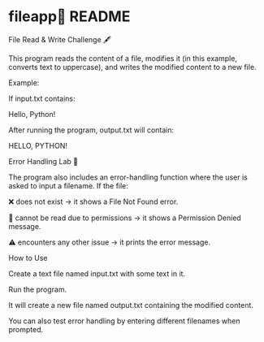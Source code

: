 # fileapp📘 README
File Read & Write Challenge 🖋️

This program reads the content of a file, modifies it (in this example, converts text to uppercase), and writes the modified content to a new file.

Example:

If input.txt contains:

Hello, Python!


After running the program, output.txt will contain:

HELLO, PYTHON!

Error Handling Lab 🧪

The program also includes an error-handling function where the user is asked to input a filename. If the file:

❌ does not exist → it shows a File Not Found error.

🚫 cannot be read due to permissions → it shows a Permission Denied message.

⚠️ encounters any other issue → it prints the error message.

How to Use

Create a text file named input.txt with some text in it.

Run the program.

It will create a new file named output.txt containing the modified content.

You can also test error handling by entering different filenames when prompted.
